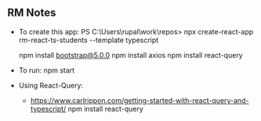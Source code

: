 ## RM Notes
- To create this app: 
    PS C:\Users\rupal\work\repos> npx create-react-app rm-react-ts-students --template typescript 

    npm install bootstrap@5.0.0
    npm install axios
    npm install react-query
    
- To run:
    npm start

- Using React-Query:
    - https://www.carlrippon.com/getting-started-with-react-query-and-typescript/
    npm install react-query